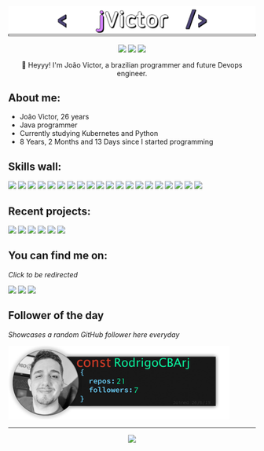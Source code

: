 <p align="center"><img src="src/resources/images/nickgabe.png" width="600"/></p>
<p align="center"><a href="https://linkedin.com/in/joao-victor-barbosa-andrade/"><img src="https://img.shields.io/badge/linkedin-d580ff?style=for-the-badge&logoColor=F2F2F2&logo=linkedin"/></a>
<a href="http://bit.ly/biblioteca-devops"><img src="https://img.shields.io/badge/notion-d580ff?logo=notion&style=for-the-badge&logoColor=F2F2F2"/></a>
<img src="https://komarev.com/ghpvc/?username=JvDev-hash&style=for-the-badge&color=d580ff&logoColor=F2F2F2&logo=undefined"/></p>
<p align="center">👋 Heyyy! I'm João Victor, a brazilian programmer and future Devops engineer.</p>

## **About me:**

* João Victor, 26 years
* Java programmer
* Currently studying Kubernetes and Python
* 8 Years, 2 Months and 13 Days since I started programming

## **Skills wall:**

<p align="left"><img src="https://img.shields.io/badge/visual%20studio%20code-d580ff?logo=visual%20studio%20code&style=for-the-badge&logoColor=F2F2F2"/>
<img src="https://img.shields.io/badge/git-5C2751?logo=git&style=for-the-badge&logoColor=F2F2F2"/>
<img src="https://img.shields.io/badge/docker-5C2751?logo=docker&style=for-the-badge&logoColor=F2F2F2"/>
<img src="https://img.shields.io/badge/mongodb-6457A6?logo=mongodb&style=for-the-badge&logoColor=F2F2F2"/>
<img src="https://img.shields.io/badge/jenkins-5C2751?logo=jenkins&style=for-the-badge&logoColor=F2F2F2"/>
<img src="https://img.shields.io/badge/markdown-6457A6?logo=markdown&style=for-the-badge&logoColor=F2F2F2"/>
<img src="https://img.shields.io/badge/python-d580ff?logo=python&style=for-the-badge&logoColor=F2F2F2"/>
<img src="https://img.shields.io/badge/linux-5C2751?logo=linux&style=for-the-badge&logoColor=F2F2F2"/>
<img src="https://img.shields.io/badge/shell%20script-d580ff?logo=gnu-bash&style=for-the-badge&logoColor=F2F2F2"/>
<img src="https://img.shields.io/badge/php-6457A6?logo=php&style=for-the-badge&logoColor=F2F2F2"/>
<img src="https://img.shields.io/badge/sqlite-d580ff?logo=sqlite&style=for-the-badge&logoColor=F2F2F2"/>
<img src="https://img.shields.io/badge/html5-6457A6?logo=html5&style=for-the-badge&logoColor=F2F2F2"/>
<img src="https://img.shields.io/badge/express.js-d580ff?logo=express&style=for-the-badge&logoColor=F2F2F2"/>
<img src="https://img.shields.io/badge/bootstrap-6457A6?logo=bootstrap&style=for-the-badge&logoColor=F2F2F2"/>
<img src="https://img.shields.io/badge/jquery-6457A6?logo=jquery&style=for-the-badge&logoColor=F2F2F2"/>
<img src="https://img.shields.io/badge/javascript-5C2751?logo=javascript&style=for-the-badge&logoColor=F2F2F2"/>
<img src="https://img.shields.io/badge/kubernetes-6457A6?logo=kubernetes&style=for-the-badge&logoColor=F2F2F2"/>
<img src="https://img.shields.io/badge/node.js-5C2751?logo=node.js&style=for-the-badge&logoColor=F2F2F2"/>
<img src="https://img.shields.io/badge/css3-5C2751?logo=css3&style=for-the-badge&logoColor=F2F2F2"/>
<img src="https://img.shields.io/badge/github-d580ff?logo=github&style=for-the-badge&logoColor=F2F2F2"/></p>

## **Recent projects:**

<a href="https://github.com/JvDev-hash/JvDev-hash"><img src="https://github-readme-stats.vercel.app/api/pin/?username=JvDev-hash&repo=JvDev-hash&title_color=5C2751&text_color=F2F2F2&bg_color=6457A6&border_color=121111&icon_color=F2F2F2&border_radius=20" height="100"/></a>
<a href="https://github.com/JvDev-hash/MesDoKubernetes"><img src="https://github-readme-stats.vercel.app/api/pin/?username=JvDev-hash&repo=MesDoKubernetes&title_color=5C2751&text_color=F2F2F2&bg_color=6457A6&border_color=121111&icon_color=F2F2F2&border_radius=20" height="100"/></a>
<a href="https://github.com/JvDev-hash/automation-scripts"><img src="https://github-readme-stats.vercel.app/api/pin/?username=JvDev-hash&repo=automation-scripts&title_color=5C2751&text_color=F2F2F2&bg_color=6457A6&border_color=121111&icon_color=F2F2F2&border_radius=20" height="100"/></a>
<a href="https://github.com/JvDev-hash/angular-dex"><img src="https://github-readme-stats.vercel.app/api/pin/?username=JvDev-hash&repo=angular-dex&title_color=5C2751&text_color=F2F2F2&bg_color=6457A6&border_color=121111&icon_color=F2F2F2&border_radius=20" height="100"/></a>
<a href="https://github.com/JvDev-hash/eurekaDex"><img src="https://github-readme-stats.vercel.app/api/pin/?username=JvDev-hash&repo=eurekaDex&title_color=5C2751&text_color=F2F2F2&bg_color=6457A6&border_color=121111&icon_color=F2F2F2&border_radius=20" height="100"/></a>
<a href="https://github.com/JvDev-hash/dexGateway"><img src="https://github-readme-stats.vercel.app/api/pin/?username=JvDev-hash&repo=dexGateway&title_color=5C2751&text_color=F2F2F2&bg_color=6457A6&border_color=121111&icon_color=F2F2F2&border_radius=20" height="100"/></a>

## **You can find me on:**

*Click to be redirected*

<p align="left"><a href="https://linkedin.com/in/joao-victor-barbosa-andrade/"><img src="https://img.shields.io/badge/linkedin-d580ff?style=for-the-badge&logoColor=F2F2F2&logo=linkedin"/></a>
<a href="mailto:jvbaprof@gmail.com"><img src="https://img.shields.io/badge/email-d580ff?logo=gmail&style=for-the-badge&logoColor=F2F2F2"/></a>
<img src="https://img.shields.io/badge/azbis-d580ff?logo=discord&labelColor=6457A6&style=for-the-badge&logoColor=F2F2F2"/></p>

## **Follower of the day**

*Showcases a random GitHub follower here everyday*

<a href="https://github.com/RodrigoCBArj" alt="Rodrigo C. B. Araújo"><img style="height:150px;" src=./src/resources/images/randomFollower.png alt="Follower of the day"/></a>

<hr>

<p align="center"><img src="https://github-readme-stats.vercel.app/api/?username=JvDev-hash&style=for-the-badge&title_color=5C2751&text_color=F2F2F2&bg_color=6457A6&border_color=121111&show_icons=true&icon_color=F2F2F2&rank_icon=github"/></p>